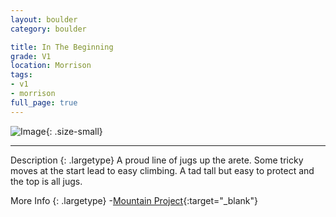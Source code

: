 ```yaml
---
layout: boulder
category: boulder

title: In The Beginning
grade: V1
location: Morrison
tags:
- v1
- morrison
full_page: true
---
```


![Image](https://pub-512d85031b1440409fe8612f837b8235.r2.dev/in_the_beginning_morrison_v1.jpg){: .size-small}

---


Description
{: .largetype}
A proud line of jugs up the arete. Some tricky moves at the start lead to easy climbing. A tad tall but easy to protect and the top is all jugs.

More Info
{: .largetype}
-[Mountain Project](https://www.mountainproject.com/route/105999202/in-the-beginning){:target="_blank"}
